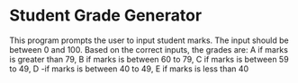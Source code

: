 # Student Grade Generator
This program prompts the user to input student marks. 
The input should be between 0 and 100. 
Based on the correct inputs, the grades are:
        A if marks is greater than 79, 
        B if marks is between 60 to 79,
        C if marks is between 59 to 49,
        D -if marks is between 40 to 49, 
        E if marks is less than 40